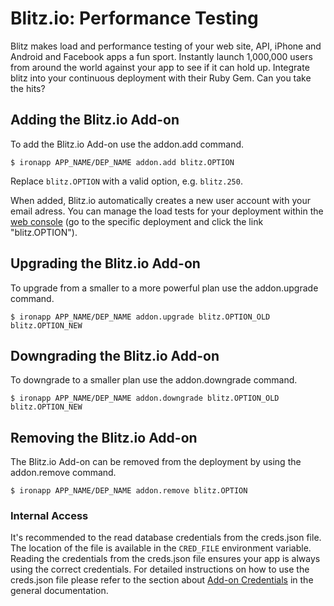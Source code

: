# Blitz.io: Performance Testing

Blitz makes load and performance testing of your web site, API, iPhone and Android and Facebook apps a fun sport. Instantly launch 1,000,000 users from around the world against your app to see if it can hold up. Integrate blitz into your continuous deployment with their Ruby Gem. Can you take the hits?

## Adding the Blitz.io Add-on

To add the Blitz.io Add-on use the addon.add command.

~~~
$ ironapp APP_NAME/DEP_NAME addon.add blitz.OPTION
~~~
Replace `blitz.OPTION` with a valid option, e.g. `blitz.250`.

When added, Blitz.io automatically creates a new user account with your email adress. You can manage the load tests for your deployment within the [web console](https://www.cloudcontrol.com/console) (go to the specific deployment and click the link "blitz.OPTION").

## Upgrading the Blitz.io Add-on

To upgrade from a smaller to a more powerful plan use the addon.upgrade command.

~~~
$ ironapp APP_NAME/DEP_NAME addon.upgrade blitz.OPTION_OLD blitz.OPTION_NEW
~~~

## Downgrading the Blitz.io Add-on

To downgrade to a smaller plan use the addon.downgrade command.

~~~
$ ironapp APP_NAME/DEP_NAME addon.downgrade blitz.OPTION_OLD blitz.OPTION_NEW
~~~

## Removing the Blitz.io Add-on

The Blitz.io Add-on can be removed from the deployment by using the addon.remove command.

~~~
$ ironapp APP_NAME/DEP_NAME addon.remove blitz.OPTION
~~~

### Internal Access

It's recommended to the read database credentials from the creds.json file. The location of the file is available in the `CRED_FILE` environment variable. Reading the credentials from the creds.json file ensures your app is always using the correct credentials. For detailed instructions on how to use the creds.json file please refer to the section about [Add-on Credentials](https://www.cloudcontrol.com/dev-center/platform-documentation#add-ons) in the general documentation.

